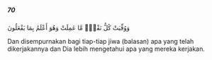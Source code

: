 ##### 70

<span class="ayah">وَوُفِّيَتْ كُلُّ نَفْسٍۢ مَّا عَمِلَتْ وَهُوَ أَعْلَمُ بِمَا يَفْعَلُونَ</span>

<span class="ayah_translation">Dan disempurnakan bagi tiap-tiap jiwa (balasan) apa yang telah dikerjakannya dan Dia lebih mengetahui apa yang mereka kerjakan.</span>
